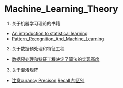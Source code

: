 # Machine_Learning_Theory

1. 关于机器学习理论的书籍

- [An introduction to statistical learning](https://github.com/bohai0818/Machine_Learning_Theory/blob/master/An_Introduction_to_Statistical_Learning.pdf)   
- [Pattern_Recognition_And_Machine_Learning](https://github.com/bohai0818/Machine_Learning_Theory/blob/master/Pattern_Recognition_And_Machine_Learning.pdf)

2. 关于数据预处理和特征工程

- [数据预处理和特征工程决定了算法的实现高度](https://github.com/bohai0818/Machine_Learning_Theory/blob/master/%E6%95%B0%E6%8D%AE%E9%A2%84%E5%A4%84%E7%90%86%E4%BB%A5%E5%8F%8A%E7%89%B9%E5%BE%81%E5%B7%A5%E7%A8%8B)

3. 关于混淆矩阵
- [注意curancy,Precison,Recall 的区别](https://github.com/bohai0818/Machine_Learning_Theory/blob/master/%E6%B7%B7%E6%B7%86%E7%9F%A9%E9%98%B5.md)
